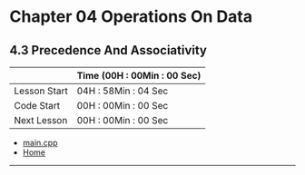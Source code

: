 # Chapter 04 Operations On Data

## 4.3 Precedence And Associativity

||Time (00H : 00Min : 00 Sec)|
|-|-|
 |Lesson Start           | 04H : 58Min : 04 Sec |  
 |Code Start             | 00H : 00Min : 00 Sec |  
 |Next Lesson            | 00H : 00Min : 00 Sec | 
* [main.cpp](./main.cpp)
* [Home](/README.md)

---
